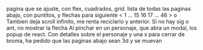 pagina que se ajuste, con flex, cuadrados, grid.
lista de todas las paginas abajo, con puntitos, y flechas para siguiente 
	< 1 ... 15 16 17 ... 46 >
			o
	Tambien deja scroll infinito, me renta reciclarlo
y anterior. Si no hay sig o ant, no mostrar la flecha
Al pinchar en un personaje, que abra un modal, los popup de react. Con
detalles sobre el personaje y una x para cerrar
de broma, ha pedido que las paginas abajo sean 3d y se muevan
